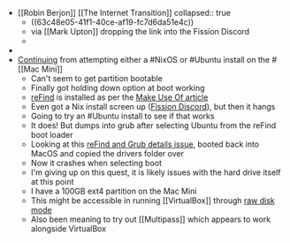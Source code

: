 - [[Robin Berjon]] [[The Internet Transition]]
  collapsed:: true
	- ((63c48e05-41f1-40ce-af19-fc7d6da51e4c))
	- via [[Mark Upton]] dropping the link into the Fission Discord
	-
-
- [Continuing](logseq://graph/bmcgardenlogseq?block-id=63c3c7ed-96e1-42d4-be6f-7bd8b0aa5d4e) from attempting either a #NixOS or #Ubuntu install on the #[[Mac Mini]]
	- Can't seem to get partition bootable
	- Finally got holding down option at boot working
	- [reFind](https://sourceforge.net/projects/refind/) is installed as per the [Make Use Of article](logseq://graph/bmcgardenlogseq?block-id=63c3c7ed-965d-4a8c-9445-964606df6563)
	- Even got a Nix install screen up ([Fission Discord](https://discord.com/channels/478735028319158273/1064261422390980678/1064261435191988386)), but then it hangs
	- Going to try an #Ubuntu install to see if that works
	- It does! But dumps into grub after selecting Ubuntu from the reFind boot loader
	- Looking at this [reFind and Grub details issue](https://apple.stackexchange.com/questions/425285/dual-boot-mac-with-ubuntu-boots-from-refind-into-grub-instead-of-ubuntu), booted back into MacOS and copied the drivers folder over
	- Now it crashes when selecting boot
	- I'm giving up on this quest, it is likely issues with the hard drive itself at this point
	- I have a 100GB ext4 partition on the Mac Mini
	- This might be accessible in running [[VirtualBox]] through [raw disk mode](http://www.virtualbox.org/manual/ch09.html#rawdisk)
	- Also been meaning to try out [[Multipass]] which appears to work alongside VirtualBox
